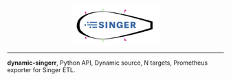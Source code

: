 <p align="center">
    <a href="#readme">
        <img alt="logo" width="40%" src="picture/picture.png">
    </a>
</p>

---

**dynamic-singerr**, Python API, Dynamic source, N targets, Prometheus exporter for Singer ETL.